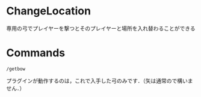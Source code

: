 # ChangeLocation
専用の弓でプレイヤーを撃つとそのプレイヤーと場所を入れ替わることができる

# Commands
```
/getbow
```
プラグインが動作するのは，これで入手した弓のみです．（矢は通常ので構いません．）
